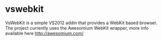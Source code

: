vswebkit
========
VsWebKit is a simple VS2012 addin that provides a WebKit based browser. The project currently uses the Awesomium WebKit wrapper, more info available here http://awesomium.com/
